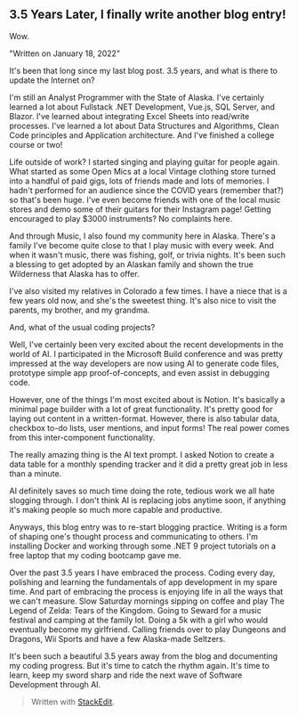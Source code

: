 ﻿## 3.5 Years Later, I finally write another blog entry! 
Wow. 

"Written on January 18, 2022"

It's been that long since my last blog post. 3.5 years, and what is there to update the Internet on? 

I'm still an Analyst Programmer with the State of Alaska. I've certainly learned a lot about Fullstack .NET Development, Vue.js, SQL Server, and Blazor.  I've learned about integrating Excel Sheets into read/write processes. I've learned a lot about Data Structures and Algorithms, Clean Code principles and Application architecture. And I've finished a college course or two!

Life outside of work? I started singing and playing guitar for people again. What started as some Open Mics at a local Vintage clothing store turned into a handful of paid gigs, lots of friends made and lots of memories. I hadn't performed for an audience since the COVID years (remember that?) so that's been huge. I've even become friends with one of the local music stores and demo some of their guitars for their Instagram page! Getting encouraged to play $3000 instruments? No complaints here. 

And through Music, I also found my community here in Alaska. There's a family I've become quite close to that I play music with every week. And when it wasn't music, there was fishing, golf, or trivia nights. It's been such a blessing to get adopted by an Alaskan family and shown the true Wilderness that Alaska has to offer. 

I've also visited my relatives in Colorado a few times. I have a niece that is a few years old now, and she's the sweetest thing. It's also nice to visit the parents, my brother, and my grandma. 

And, what of the usual coding projects? 

Well, I've certainly been very excited about the recent developments in the world of AI. I participated in the Microsoft Build conference and was pretty impressed at the way developers are now using AI to generate code files, prototype simple app proof-of-concepts, and even assist in debugging code. 

However, one of the things I'm most excited about is Notion. It's basically a minimal page builder with a lot of great functionality. It's pretty good for laying out content in a written-format. However, there is also tabular data, checkbox to-do lists, user mentions, and input forms! The real power comes from this inter-component functionality. 

The really amazing thing is the AI text prompt. I asked Notion to create a data table for a monthly spending tracker and it did a pretty great job in less than a minute. 

AI definitely saves so much time doing the rote, tedious work we all hate slogging through. I don't think AI is replacing jobs anytime soon, if anything it's making people so much more capable and productive. 

Anyways, this blog entry was to re-start blogging practice. Writing is a form of shaping one's thought process and communicating to others. I'm installing Docker and working through some .NET 9 project tutorials on a free laptop that my coding bootcamp gave me. 

Over the past 3.5 years I have embraced the process. Coding every day, polishing and learning the fundamentals of app development in my spare time. And part of embracing the process is enjoying life in all the ways that we can't measure. Slow Saturday mornings sipping on coffee and play The Legend of Zelda: Tears of the Kingdom. Going to Seward for a music festival and camping at the family lot. Doing a 5k with a girl who would eventually become my girlfriend. Calling friends over to play Dungeons and Dragons, Wii Sports and have a few Alaska-made Seltzers.

It's been such a beautiful 3.5 years away from the blog and documenting my coding progress. But it's time to catch the rhythm again. It's time to learn, keep my sword sharp and ride the next wave of Software Development through AI.  
 



> Written with [StackEdit](https://stackedit.io/).
